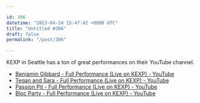 ```yaml
---

id: 306
datetime: "2013-04-24 15:47:42 +0000 UTC"
title: "Untitled #306"
draft: false
permalink: "/post/306"

---
```


KEXP in Seattle has a ton of great performances on their YouTube channel. 

 
 * [Benjamin Gibbard - Full Performance (Live on KEXP) - YouTube](https://www.youtube.com/watch?v=5dVX8apvk3U)
 * [Tegan and Sara - Full Performance (Live on KEXP) - YouTube](https://www.youtube.com/watch?v=c0Pil_-zxNY)
 * [Passion Pit - Full Performance (Live on KEXP) - YouTube](https://www.youtube.com/watch?v=aNy3r91LruE)
 * [Bloc Party - Full Performance (Live on KEXP) - YouTube](https://www.youtube.com/watch?v=HCkiia1HnXM)


